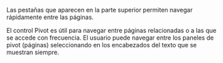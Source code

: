 ﻿Las pestañas que aparecen en la parte superior permiten navegar rápidamente entre las páginas.

El control Pivot es útil para navegar entre páginas relacionadas o a las que se accede con frecuencia. El usuario puede navegar entre los paneles de pivot (páginas) seleccionando en los encabezados del texto que se muestran siempre.
